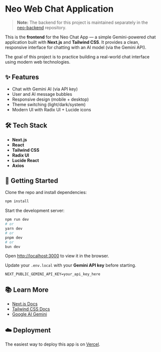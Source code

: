 # Neo Web Chat Application

> **Note:** The backend for this project is maintained separately in the [neo-backend](https://github.com/sirajyamin/neo-backend) repository.

This is the **frontend** for the Neo Chat App — a simple Gemini-powered chat application built with **Next.js** and **Tailwind CSS**. It provides a clean, responsive interface for chatting with an AI model (via the Gemini API).

The goal of this project is to practice building a real-world chat interface using modern web technologies.

## ✨ Features

- Chat with Gemini AI (via API key)
- User and AI message bubbles
- Responsive design (mobile + desktop)
- Theme switching (light/dark/system)
- Modern UI with Radix UI + Lucide icons

## 🛠 Tech Stack

- **Next.js**
- **React**
- **Tailwind CSS**
- **Radix UI**
- **Lucide React**
- **Axios**

## 🚀 Getting Started

Clone the repo and install dependencies:

```bash
npm install
```

Start the development server:

```bash
npm run dev
# or
yarn dev
# or
pnpm dev
# or
bun dev
```

Open [http://localhost:3000](http://localhost:3000) to view it in the browser.

Update your `.env.local` with your **Gemini API key** before starting.

```env
NEXT_PUBLIC_GEMINI_API_KEY=your_api_key_here
```

## 📚 Learn More

- [Next.js Docs](https://nextjs.org/docs)
- [Tailwind CSS Docs](https://tailwindcss.com/docs)
- [Google AI Gemini](https://ai.google.dev/)

## ☁️ Deployment

The easiest way to deploy this app is on [Vercel](https://vercel.com).
